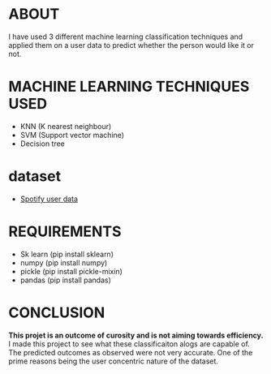 # ABOUT
I have used 3 different machine learning classification techniques and applied them on a user data to predict whether the person would like it or not.

# MACHINE LEARNING TECHNIQUES USED 
- KNN (K nearest neighbour)
- SVM (Support vector machine)
- Decision tree

# dataset
- [Spotify user data](https://www.kaggle.com/geomack/spotifyclassification)

 
# REQUIREMENTS 
- Sk learn (pip install sklearn)
- numpy (pip install numpy)
- pickle (pip install pickle-mixin)
- pandas (pip install pandas)

# CONCLUSION
<b>This projet is an outcome of curosity and is not aiming towards efficiency.</b> I made this project to see what these classificaiton alogs are capable of. The predicted outcomes as observed were not very accurate. One of the prime reasons being the user concentric nature of the dataset.
